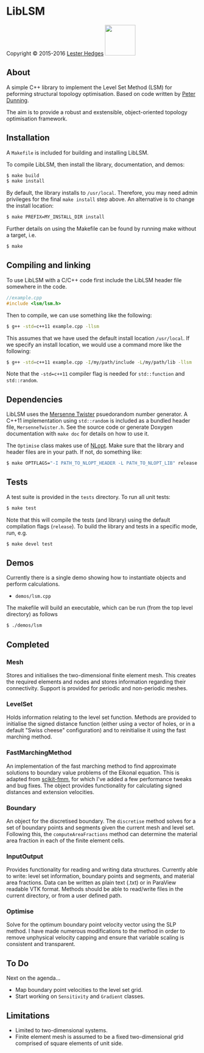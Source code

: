 # LibLSM

<p>Copyright &copy; 2015-2016 <a href="http://lesterhedges.net">Lester Hedges</a>
<a href="http://www.gnu.org/licenses/gpl-3.0.html">
<img width="80" src="http://www.gnu.org/graphics/gplv3-127x51.png"></a></p>

## About
A simple C++ library to implement the Level Set Method (LSM) for peforming
structural topology optimisation. Based on code written by
[Peter Dunning](http://www.abdn.ac.uk/engineering/people/profiles/peter.dunning).

The aim is to provide a robust and exstensible, object-oriented topology
optimisation framework.

## Installation
A `Makefile` is included for building and installing LibLSM.

To compile LibLSM, then install the library, documentation, and demos:

```bash
$ make build
$ make install
```

By default, the library installs to `/usr/local`. Therefore, you may need admin
privileges for the final `make install` step above. An alternative is to change
the install location:

```bash
$ make PREFIX=MY_INSTALL_DIR install
```

Further details on using the Makefile can be found by running make without
a target, i.e.

```bash
$ make
```

## Compiling and linking
To use LibLSM with a C/C++ code first include the LibLSM header file somewhere
in the code.

```cpp
//example.cpp
#include <lsm/lsm.h>
```

Then to compile, we can use something like the following:

```bash
$ g++ -std=c++11 example.cpp -llsm
```

This assumes that we have used the default install location `/usr/local`. If
we specify an install location, we would use a command more like the following:

```bash
$ g++ -std=c++11 example.cpp -I/my/path/include -L/my/path/lib -llsm
```

Note that the `-std=c++11` compiler flag is needed for `std::function` and
`std::random`.

## Dependencies
LibLSM uses the [Mersenne Twister](http://en.wikipedia.org/wiki/Mersenne_Twister)
psuedorandom number generator. A C++11 implementation using `std::random` is
included as a bundled header file, `MersenneTwister.h`. See the source code or
generate Doxygen documentation with `make doc` for details on how to use it.

The `Optimise` class makes use of [NLopt](http://ab-initio.mit.edu/wiki/index.php/NLopt).
Make sure that the library and header files are in your path. If not, do something like:

```bash
$ make OPTFLAGS="-I PATH_TO_NLOPT_HEADER -L PATH_TO_NLOPT_LIB" release
```

## Tests
A test suite is provided in the `tests` directory. To run all unit tests:

```bash
$ make test
```

Note that this will compile the tests (and library) using the default compilation
flags (`release`). To build the library and tests in a specific mode, run, e.g.

```bash
$ make devel test
```

## Demos
Currently there is a single demo showing how to instantiate objects and perform
calculations.

* `demos/lsm.cpp`

The makefile will build an executable, which can be run (from the top level
directory) as follows

```bash
$ ./demos/lsm
```

## Completed

### Mesh
Stores and initialises the two-dimensional finite element mesh. This
creates the required elements and nodes and stores information regarding their
connectivity. Support is provided for periodic and non-periodic meshes.

### LevelSet
Holds information relating to the level set function. Methods are
provided to initialise the signed distance function (either using a vector of
holes, or in a default "Swiss cheese" configuration) and to reinitialise it
using the fast marching method.

### FastMarchingMethod
An implementation of the fast marching method to find approximate solutions
to boundary value problems of the Eikonal equation. This is adapted from
[scikit-fmm](https://github.com/scikit-fmm/scikit-fmm), for which I've added
a few performance tweaks and bug fixes. The object provides functionality for
calculating signed distances and extension velocities.

### Boundary
An object for the discretised boundary. The `discretise` method solves for
a set of boundary points and segments given the current mesh and level set.
Following this, the `computeAreaFractions` method can determine the material
area fraction in each of the finite element cells.

### InputOutput
Provides functionality for reading and writing data structures. Currently
able to write: level set information, boundary points and segments, and
material area fractions. Data can be written as plain text (.txt) or in
ParaView readable VTK format. Methods should be able to read/write files
in the current directory, or from a user defined path.

### Optimise
Solve for the optimum boundary point velocity vector using the SLP method.
I have made numerous modifications to the method in order to remove unphysical
velocity capping and ensure that variable scaling is consistent and transparent.

## To Do
Next on the agenda...

* Map boundary point velocities to the level set grid.
* Start working on `Sensitivity` and `Gradient` classes.

## Limitations
* Limited to two-dimensional systems.
* Finite element mesh is assumed to be a fixed two-dimensional grid comprised
of square elements of unit side.
